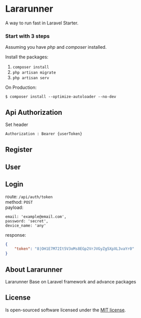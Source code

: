 # Lararunner 
A way to run fast in Laravel Starter.


### Start with 3 steps 

Assuming you have *php* and *composer* installed.

Install the packages:

1. `composer install`
2. `php artisan migrate`
3. `php artisan serv`

On Production:
```shell
$ composer install --optimize-autoloader --no-dev
```
## Api Authorization
Set header
```html
Authorization : Bearer {userToken}
```
## Register
## User
## Login
route: ```/api/auth/token```<br>
method: ```POST``` <br>
payload:
```
email: 'example@email.com',
password: 'secret',
device_name: 'any'
```

response:
```json
{
    "token": "8|OH1E7M72It5V3oMs8EGp2VrJVGyZg5XpXL3vaYr0"
}
```



## About Lararunner

Lararunner Base on Laravel framework and advance packages


## License

Is open-sourced software licensed under the [MIT license](https://opensource.org/licenses/MIT).
